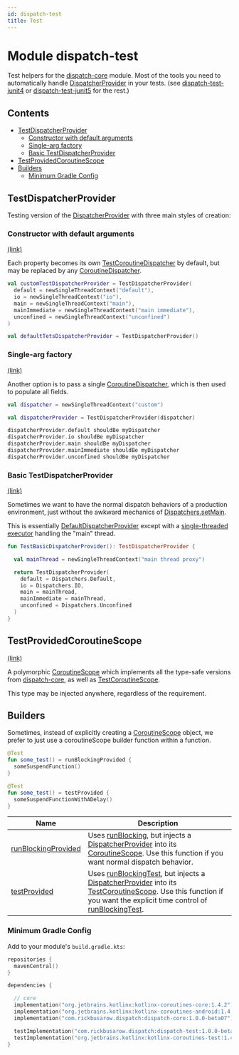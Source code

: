 ```yaml
---
id: dispatch-test
title: Test
---
```


# Module dispatch-test

Test helpers for the [dispatch-core] module.  Most of the tools you need to automatically handle [DispatcherProvider] in your tests.  (see [dispatch-test-junit4] or [dispatch-test-junit5] for the rest.)

## Contents
<!--- TOC -->

* [TestDispatcherProvider](#testdispatcherprovider)
  * [Constructor with default arguments](#constructor-with-default-arguments)
  * [Single-arg factory](#single-arg-factory)
  * [Basic TestDispatcherProvider](#basic-testdispatcherprovider)
* [TestProvidedCoroutineScope](#testprovidedcoroutinescope)
* [Builders](#builders)
  * [Minimum Gradle Config](#minimum-gradle-config)

<!--- END -->

## TestDispatcherProvider

Testing version of the [DispatcherProvider] with three main styles of creation:

### Constructor with default arguments

[(link)][TestDispatcherProvider]

Each property becomes its own [TestCoroutineDispatcher] by default, but may be replaced by any [CoroutineDispatcher].

``` kotlin
val customTestDispatcherProvider = TestDispatcherProvider(
  default = newSingleThreadContext("default"),
  io = newSingleThreadContext("io"),
  main = newSingleThreadContext("main"),
  mainImmediate = newSingleThreadContext("main immediate"),
  unconfined = newSingleThreadContext("unconfined")
)

val defaultTetsDispatcherProvider = TestDispatcherProvider()
```
### Single-arg factory

[(link)][TestDispatcherProvider]

Another option is to pass a single [CoroutineDispatcher], which is then used to populate all fields.

``` kotlin
val dispatcher = newSingleThreadContext("custom")

val dispatcherProvider = TestDispatcherProvider(dispatcher)

dispatcherProvider.default shouldBe myDispatcher
dispatcherProvider.io shouldBe myDispatcher
dispatcherProvider.main shouldBe myDispatcher
dispatcherProvider.mainImmediate shouldBe myDispatcher
dispatcherProvider.unconfined shouldBe myDispatcher
```

### Basic TestDispatcherProvider

[(link)][TestDispatcherProvider]

Sometimes we want to have the normal dispatch behaviors of a production environment,
just without the awkward mechanics of [Dispatchers.setMain].

This is essentially [DefaultDispatcherProvider] except with a [single-threaded executor][newSingleThreadContext] handling the "main" thread.

``` kotlin
fun TestBasicDispatcherProvider(): TestDispatcherProvider {

  val mainThread = newSingleThreadContext("main thread proxy")

  return TestDispatcherProvider(
    default = Dispatchers.Default,
    io = Dispatchers.IO,
    main = mainThread,
    mainImmediate = mainThread,
    unconfined = Dispatchers.Unconfined
  )
}
```

## TestProvidedCoroutineScope

[(link)][TestProvidedCoroutineScope]

A polymorphic [CoroutineScope] which implements all the type-safe versions from [dispatch-core], as well as [TestCoroutineScope].

This type may be injected anywhere, regardless of the requirement.

## Builders

Sometimes, instead of explicitly creating a [CoroutineScope] object, we prefer to just use a coroutineScope builder function within a function.

``` kotlin
@Test
fun some_test() = runBlockingProvided {
  someSuspendFunction()
}

@Test
fun some_test() = testProvided {
  someSuspendFunctionWithADelay()
}
```

| **Name**               | **Description**
| -------------------    | ---------------
| [runBlockingProvided]  | Uses [runBlocking], but injects a [DispatcherProvider] into its [CoroutineScope].  Use this function if you want normal dispatch behavior.
| [testProvided]         | Uses [runBlockingTest], but injects a [DispatcherProvider] into its [TestCoroutineScope].  Use this function if you want the explicit time control of [runBlockingTest].


### Minimum Gradle Config

Add to your module's `build.gradle.kts`:

``` kotlin
repositories {
  mavenCentral()
}

dependencies {

  // core
  implementation("org.jetbrains.kotlinx:kotlinx-coroutines-core:1.4.2")
  implementation("org.jetbrains.kotlinx:kotlinx-coroutines-android:1.4.2")
  implementation("com.rickbusarow.dispatch:dispatch-core:1.0.0-beta07")

  testImplementation("com.rickbusarow.dispatch:dispatch-test:1.0.0-beta07")
  testImplementation("org.jetbrains.kotlinx:kotlinx-coroutines-test:1.4.2")
}
```

<!--- MODULE dispatch-core-->
<!--- INDEX  -->
[DispatcherProvider]: https://rbusarow.github.io/Dispatch/api/dispatch-core/dispatch.core/-dispatcher-provider/index.html
[DefaultDispatcherProvider]: https://rbusarow.github.io/Dispatch/api/dispatch-core/dispatch.core/-default-dispatcher-provider/index.html
<!--- MODULE dispatch-test-->
<!--- INDEX  -->
[TestDispatcherProvider]: https://rbusarow.github.io/Dispatch/api/dispatch-test/dispatch.test/-test-dispatcher-provider/index.html
[TestProvidedCoroutineScope]: https://rbusarow.github.io/Dispatch/api/dispatch-test/dispatch.test/-test-provided-coroutine-scope/index.html
[runBlockingProvided]: https://rbusarow.github.io/Dispatch/api/dispatch-test/dispatch.test/run-blocking-provided.html
[testProvided]: https://rbusarow.github.io/Dispatch/api/dispatch-test/dispatch.test/test-provided.html
<!--- END -->

[CoroutineDispatcher]: https://kotlin.github.io/kotlinx.coroutines/kotlinx-coroutines-core/kotlinx.coroutines/-coroutine-dispatcher/index.html

[CoroutineScope]: https://kotlin.github.io/kotlinx.coroutines/kotlinx-coroutines-core/kotlinx.coroutines/coroutine-scope.html

[dispatch-test-junit4]: https://rbusarow.github.io/Dispatch/api/dispatch-test-junit4/dispatch.test/index.html
[dispatch-test-junit5]: https://rbusarow.github.io/Dispatch/api/dispatch-test-junit5/dispatch.test/index.html

[dispatch-core]: https://rbusarow.github.io/Dispatch/api/dispatch-core/dispatch.core/index.html

[Dispatchers.setMain]: https://kotlin.github.io/kotlinx.coroutines/kotlinx-coroutines-test/kotlinx.coroutines.test/kotlinx.coroutines.-dispatchers/set-main.html
[newSingleThreadContext]: https://kotlin.github.io/kotlinx.coroutines/kotlinx-coroutines-core/kotlinx.coroutines/new-single-thread-context.html

[runBlocking]: https://kotlin.github.io/kotlinx.coroutines/kotlinx-coroutines-core/kotlinx.coroutines/run-blocking.html
[runBlockingTest]: https://kotlin.github.io/kotlinx.coroutines/kotlinx-coroutines-test/kotlinx.coroutines.test/run-blocking-test.html

[TestCoroutineDispatcher]: https://kotlin.github.io/kotlinx.coroutines/kotlinx-coroutines-test/kotlinx.coroutines.test/-test-coroutine-dispatcher/index.html
[TestCoroutineScope]: https://kotlin.github.io/kotlinx.coroutines/kotlinx-coroutines-test/kotlinx.coroutines.test/-test-coroutine-scope/index.html

